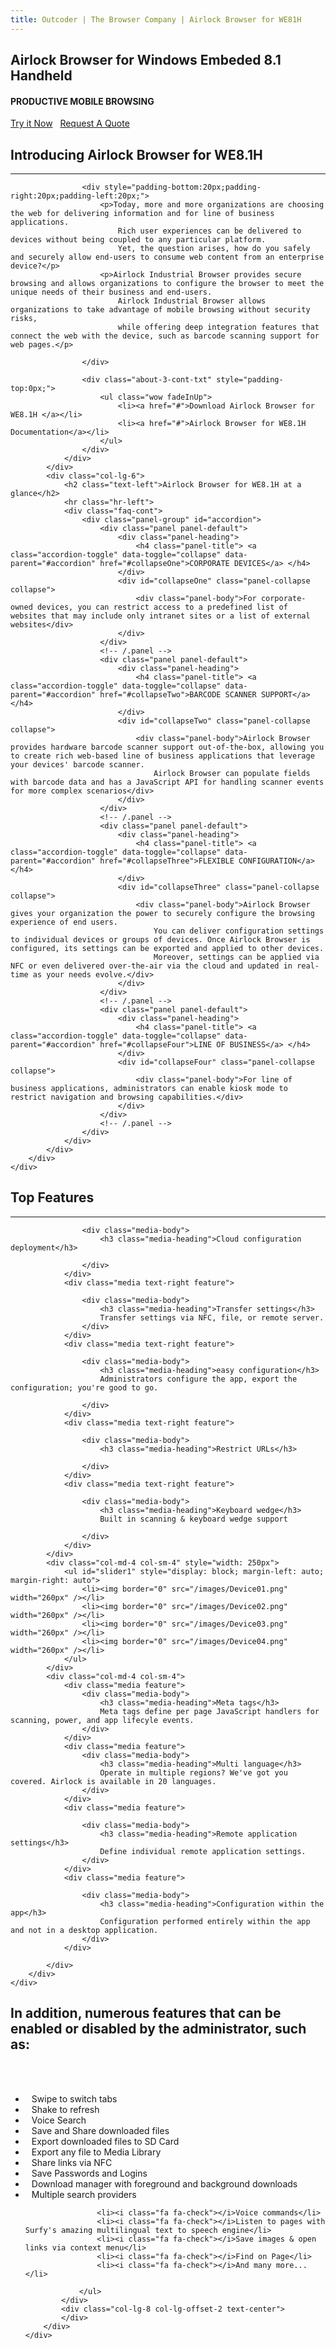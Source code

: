 ```yaml
---
title: Outcoder | The Browser Company | Airlock Browser for WE81H
---
```


<section id="banner-3" class="section-padding" style="background:url(/images/airlock-we81-bg.png) no-repeat 0 0; background-position:center; background-attachment:fixed;  background-size: cover;
								}">
	<div class="container">
		<div class="row">
			<div class="col-lg-8 col-lg-offset-2">
				<div class="banner-2-cont">
					<h1 class="wow fadeInUp text-center">Airlock Browser for Windows Embeded 8.1 Handheld</h1>
					<h4 class="wow fadeInUp text-center hidden-xs">PRODUCTIVE MOBILE BROWSING</h4>
					<div class="text-center hidden-xs"><a href="#" class="btn btn-black btn-xl">Try it Now</a> &nbsp; <a href="#" class="btn btn-default btn-xl">Request A Quote</a></div>
				</div>
			</div>
		</div>
	</div>
</section>


<section id="faq-team" class="section-padding">
	<div class="container">
		<div class="row">
			<div class="col-lg-6">
				<h2 class="text-left">Introducing Airlock Browser for WE8.1H</h2>
				<hr class="hr-left">
				<div class="row">
          
					<div style="padding-bottom:20px;padding-right:20px;padding-left:20px;"> 
						<p>Today, more and more organizations are choosing the web for delivering information and for line of business applications. 
							Rich user experiences can be delivered to devices without being coupled to any particular platform. 
							Yet, the question arises, how do you safely and securely allow end-users to consume web content from an enterprise device?</p>
						<p>Airlock Industrial Browser provides secure browsing and allows organizations to configure the browser to meet the unique needs of their business and end-users. 
							Airlock Industrial Browser allows organizations to take advantage of mobile browsing without security risks, 
							while offering deep integration features that connect the web with the device, such as barcode scanning support for web pages.</p>
              
					</div>
         
					<div class="about-3-cont-txt" style="padding-top:0px;">
						<ul class="wow fadeInUp">
							<li><a href="#">Download Airlock Browser for WE8.1H </a></li>
							<li><a href="#">Airlock Browser for WE8.1H Documentation</a></li>
						</ul>
					</div>
				</div>
			</div>
			<div class="col-lg-6">
				<h2 class="text-left">Airlock Browser for WE8.1H at a glance</h2>
				<hr class="hr-left">
				<div class="faq-cont">
					<div class="panel-group" id="accordion">
						<div class="panel panel-default">
							<div class="panel-heading">
								<h4 class="panel-title"> <a class="accordion-toggle" data-toggle="collapse" data-parent="#accordion" href="#collapseOne">CORPORATE DEVICES</a> </h4>
							</div>
							<div id="collapseOne" class="panel-collapse collapse">
								<div class="panel-body">For corporate-owned devices, you can restrict access to a predefined list of websites that may include only intranet sites or a list of external websites</div>
							</div>
						</div>
						<!-- /.panel -->
						<div class="panel panel-default">
							<div class="panel-heading">
								<h4 class="panel-title"> <a class="accordion-toggle" data-toggle="collapse" data-parent="#accordion" href="#collapseTwo">BARCODE SCANNER SUPPORT</a> </h4>
							</div>
							<div id="collapseTwo" class="panel-collapse collapse">
								<div class="panel-body">Airlock Browser provides hardware barcode scanner support out-of-the-box, allowing you to create rich web-based line of business applications that leverage your devices' barcode scanner. 
									Airlock Browser can populate fields with barcode data and has a JavaScript API for handling scanner events for more complex scenarios</div>
							</div>
						</div>
						<!-- /.panel -->
						<div class="panel panel-default">
							<div class="panel-heading">
								<h4 class="panel-title"> <a class="accordion-toggle" data-toggle="collapse" data-parent="#accordion" href="#collapseThree">FLEXIBLE CONFIGURATION</a> </h4>
							</div>
							<div id="collapseThree" class="panel-collapse collapse">
								<div class="panel-body">Airlock Browser gives your organization the power to securely configure the browsing experience of end users. 
									You can deliver configuration settings to individual devices or groups of devices. Once Airlock Browser is configured, its settings can be exported and applied to other devices. 
									Moreover, settings can be applied via NFC or even delivered over-the-air via the cloud and updated in real-time as your needs evolve.</div>
							</div>
						</div>
						<!-- /.panel -->
						<div class="panel panel-default">
							<div class="panel-heading">
								<h4 class="panel-title"> <a class="accordion-toggle" data-toggle="collapse" data-parent="#accordion" href="#collapseFour">LINE OF BUSINESS</a> </h4>
							</div>
							<div id="collapseFour" class="panel-collapse collapse">
								<div class="panel-body">For line of business applications, administrators can enable kiosk mode to restrict navigation and browsing capabilities.</div>
							</div>
						</div>
						<!-- /.panel --> 
					</div>
				</div>
			</div>
		</div>
	</div>
</section>

<section id="services-1" class="section-padding-ash">
	<div class="container">
		<h2 class="text-center">Top Features</h2>
		<div class="text-center">
			<hr class="hr-center">
		</div>             
		<div class="row">
			<style>
				.media-heading { font-size: 24px; }
			</style>
			<div class="col-md-4 col-sm-4">
				<div class="media text-right feature">

					<div class="media-body">
						<h3 class="media-heading">Cloud configuration deployment</h3>
                               
					</div>
				</div>
				<div class="media text-right feature">

					<div class="media-body">
						<h3 class="media-heading">Transfer settings</h3>
						Transfer settings via NFC, file, or remote server.
					</div>
				</div>
				<div class="media text-right feature">

					<div class="media-body">
						<h3 class="media-heading">easy configuration</h3>
						Administrators configure the app, export the configuration; you're good to go.
                                
					</div>
				</div>
				<div class="media text-right feature">
    
					<div class="media-body">
						<h3 class="media-heading">Restrict URLs</h3>
                               
					</div>
				</div>
				<div class="media text-right feature">

					<div class="media-body">
						<h3 class="media-heading">Keyboard wedge</h3>
						Built in scanning & keyboard wedge support
                                
					</div>
				</div>
			</div>
			<div class="col-md-4 col-sm-4" style="width: 250px">
				<ul id="slider1" style="display: block; margin-left: auto; margin-right: auto">
					<li><img border="0" src="/images/Device01.png" width="260px" /></li>
					<li><img border="0" src="/images/Device02.png" width="260px" /></li>
					<li><img border="0" src="/images/Device03.png" width="260px" /></li>
					<li><img border="0" src="/images/Device04.png" width="260px" /></li>
				</ul>
			</div>
			<div class="col-md-4 col-sm-4">
				<div class="media feature">
					<div class="media-body">
						<h3 class="media-heading">Meta tags</h3>
						Meta tags define per page JavaScript handlers for scanning, power, and app lifecyle events.
					</div>
				</div>
				<div class="media feature">
					<div class="media-body">
						<h3 class="media-heading">Multi language</h3>
						Operate in multiple regions? We've got you covered. Airlock is available in 20 languages.
					</div>
				</div>
				<div class="media feature">

					<div class="media-body">
						<h3 class="media-heading">Remote application settings</h3>
						Define individual remote application settings.
					</div>
				</div>
				<div class="media feature">

					<div class="media-body">
						<h3 class="media-heading">Configuration within the app</h3>
						Configuration performed entirely within the app and not in a desktop application.
					</div>
				</div>

			</div>
		</div>
	</div>
</section>
	
	
<!-- About Section -->
<section class="section-padding">
	<div class="container">
		<div class="row">
			<div class="col-lg-12 text-center">
				<h2>In addition, numerous features that can be enabled or disabled by the administrator, such as:</h2>
				<br/><br/>
			</div>
		</div>
		<div class="row">
			<div class="col-lg-4 col-lg-offset-2">
				<style>
					i.fa.fa-check { margin-right: 10px }
				</style>
				<ul class="feature-list list-unstyled">
					<li><i class="fa fa-check"></i>Swipe to switch tabs</li>
					<li><i class="fa fa-check"></i>Shake to refresh</li>
					<li><i class="fa fa-check"></i>Voice Search</li>
					<li><i class="fa fa-check"></i>Save and Share downloaded files</li>
					<li><i class="fa fa-check"></i>Export downloaded files to SD Card</li>
					<li><i class="fa fa-check"></i>Export any file to Media Library</li>
					<li><i class="fa fa-check"></i>Share links via NFC</li>
					<li><i class="fa fa-check"></i>Save Passwords and Logins</li>
					<li><i class="fa fa-check"></i>Download manager with foreground and background downloads</li>
					<li><i class="fa fa-check"></i>Multiple search providers</li>
				</ul>
			</div>
			<div class="col-lg-4">
				<ul class="feature-list list-unstyled">

					<li><i class="fa fa-check"></i>Voice commands</li>
					<li><i class="fa fa-check"></i>Listen to pages with Surfy's amazing multilingual text to speech engine</li>
					<li><i class="fa fa-check"></i>Save images & open links via context menu</li>
					<li><i class="fa fa-check"></i>Find on Page</li>
					<li><i class="fa fa-check"></i>And many more...</li>
			
				</ul>            
			</div>
			<div class="col-lg-8 col-lg-offset-2 text-center">
			</div>
		</div>
	</div>
</section>

<script src="/js/jquery.cycle.all.js"></script>
<script>
    $(document).ready(function ()
        {
			var slider = $('#slider1');
			slider.options.fit = 1;
            slider.cycle({
                fx: 'fade', // here change effect to blindX, blindY, blindZ etc 
                speed: 'slow', 
                timeout: 2000 
            });
        });
</script>
	
  